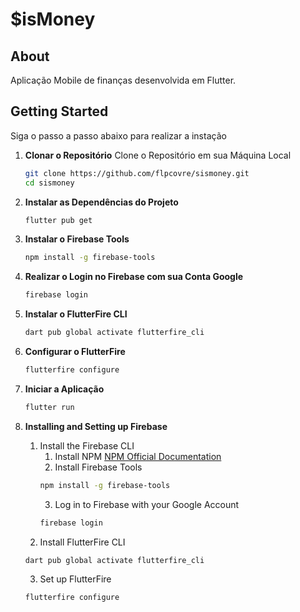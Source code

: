 # $isMoney

## About

Aplicação Mobile de finanças desenvolvida em Flutter.

## Getting Started

Siga o passo a passo abaixo para realizar a instação

1. **Clonar o Repositório**
    Clone o Repositório em sua Máquina Local
    ```bash
    git clone https://github.com/flpcovre/sismoney.git
    cd sismoney
    ```

2. **Instalar as Dependências do Projeto** 
    ```bash
    flutter pub get
    ```

3. **Instalar o Firebase Tools**
    ``` bash
    npm install -g firebase-tools
    ```

4. **Realizar o Login no Firebase com sua Conta Google**
    ```bash
    firebase login
    ```

5. **Instalar o FlutterFire CLI**
    ```bash
    dart pub global activate flutterfire_cli
    ```

6. **Configurar o FlutterFire**
    ```bash
    flutterfire configure
    ```

7. **Iniciar a Aplicação**
    ```bash
    flutter run
    ```


4. **Installing and Setting up Firebase**

    1. Install the Firebase CLI
        1. Install NPM [NPM Official Documentation](https://docs.npmjs.com/downloading-and-installing-node-js-and-npm) 
        2. Install Firebase Tools
        ```bash
        npm install -g firebase-tools
        ```
        3. Log in to Firebase with your Google Account
        ```bash
        firebase login
        ```
    2. Install FlutterFire CLI
    ```bash
    dart pub global activate flutterfire_cli
    ```
    3. Set up FlutterFire
    ```bash
    flutterfire configure
    ```